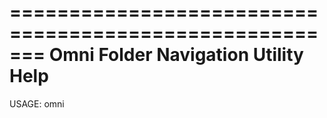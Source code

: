 =======================================================
        Omni Folder Navigation Utility Help
=======================================================

USAGE:
  omni <script> <scriptBase> <destination> [option] [option_extras]

PARAMETERS:
  <script>       : Full path of the script (e.g., %~0).
  <scriptBase>   : Base name of the script (e.g., %~dpnx0).
  <destination>  : Folder to navigate to. This folder will be created if it does not already exist.
  [option]       : Optional argument that determines the action.
  [option_extras]: Optional argument to complement an option.

OPTIONS:
  -s    : Open the destination folder in the default file explorer.
          NOTE: When using -s, the script leaves the current directory set to the destination folder.
  -n    : Open the destination folder in Neovim (nvim).
          NOTE: When using -n, the script returns to the original directory after launching nvim.
  -c    : Copy the current directory path to the clipboard.
          NOTE: When using -c, the current directory remains set to the destination folder.
  / <text>
         : Search for the provided text in files within the destination folder.
         Allows the user to open the file in nvim interactively.
  \ <text>
         : Search for a file name and path in the destination folder.
         Allows opening the file in nvim or Explorer interactively.
  <filename>
         : Open the specified file in nvim (provided the file name does not begin with a dot).
         NOTE: The script returns to the original directory after launching nvim.

SPECIAL CASE:
  When launched from the Start Menu, the first parameter may equal the script base name 
  with a .cmd extension. In this case, a new command prompt window is opened.

EXAMPLES:
  omni dest
      - Change to the destination folder dest.

  omni dest -s
      - Open the dest folder in File Explorer.

  omni dest -n
      - Open the dest folder in Neovim.

  omni dest -c
      - Copy the dest folder path to the clipboard.

  omni dest myfile.txt
      - Open "myfile.txt" in the dest folder in Neovim.

  omni dest / sometext
      - Search for "sometext" in the designed folder.

  omni dest \ myfile
      - Search for "myfile" in the dest folder.

